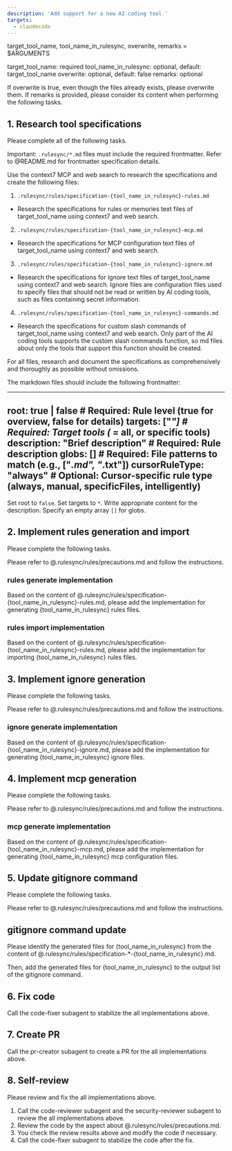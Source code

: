 ```yaml
---
description: 'Add support for a new AI coding tool.'
targets:
  - claudecode
---
```


target_tool_name, tool_name_in_rulesync, overwrite, remarks = $ARGUMENTS

target_tool_name: required
tool_name_in_rulesync: optional, default: target_tool_name
overwrite: optional, default: false
remarks: optional

If overwrite is true, even though the files already exists, please overwrite them.
If remarks is provided, please consider its content when performing the following tasks.

## 1. Research tool specifications

Please complete all of the following tasks.

Important: `.rulesync/*.md` files must include the required frontmatter. Refer to @README.md for frontmatter specification details.

Use the context7 MCP and web search to research the specifications and create the following files:

1. `.rulesync/rules/specification-{tool_name_in_rulesync}-rules.md`
  - Research the specifications for rules or memories text files of target_tool_name using context7 and web search.
2. `.rulesync/rules/specification-{tool_name_in_rulesync}-mcp.md`
  - Research the specifications for MCP configuration text files of target_tool_name using context7 and web search.
3. `.rulesync/rules/specification-{tool_name_in_rulesync}-ignore.md`
  - Research the specifications for ignore text files of target_tool_name using context7 and web search. Ignore files are configuration files used to specify files that should not be read or written by AI coding tools, such as files containing secret information.
4. `.rulesync/rules/specification-{tool_name_in_rulesync}-commands.md`
  - Research the specifications for custom slash commands of target_tool_name using context7 and web search. Only part of the AI coding tools supports the custom slash commands function, so md files about only the tools that support this function should be created.

For all files, research and document the specifications as comprehensively and thoroughly as possible without omissions.

The markdown files should include the following frontmatter:

---
root: true | false               # Required: Rule level (true for overview, false for details)
targets: ["*"]                   # Required: Target tools (* = all, or specific tools)
description: "Brief description" # Required: Rule description
globs: []                        # Required: File patterns to match (e.g., ["*.md", "*.txt"])
cursorRuleType: "always"         # Optional: Cursor-specific rule type (always, manual, specificFiles, intelligently)
---

Set root to `false`. Set targets to `*`. Write appropriate content for the description. Specify an empty array `[]` for globs.

## 2. Implement rules generation and import

Please complete the following tasks.

Please refer to @.rulesync/rules/precautions.md and follow the instructions.

### rules generate implementation

Based on the content of @.rulesync/rules/specification-{tool_name_in_rulesync}-rules.md, please add the implementation for generating {tool_name_in_rulesync} rules files.

### rules import implementation

Based on the content of @.rulesync/rules/specification-{tool_name_in_rulesync}-rules.md, please add the implementation for importing {tool_name_in_rulesync} rules files.

## 3. Implement ignore generation

Please complete the following tasks.

Please refer to @.rulesync/rules/precautions.md and follow the instructions.

### ignore generate implementation

Based on the content of @.rulesync/rules/specification-{tool_name_in_rulesync}-ignore.md, please add the implementation for generating {tool_name_in_rulesync} ignore files.

## 4. Implement mcp generation

Please complete the following tasks.

Please refer to @.rulesync/rules/precautions.md and follow the instructions.

### mcp generate implementation

Based on the content of @.rulesync/rules/specification-{tool_name_in_rulesync}-mcp.md, please add the implementation for generating {tool_name_in_rulesync} mcp configuration files.

## 5. Update gitignore command

Please complete the following tasks.

Please refer to @.rulesync/rules/precautions.md and follow the instructions.

## gitignore command update

Please identify the generated files for {tool_name_in_rulesync} from the content of @.rulesync/rules/specification-*-{tool_name_in_rulesync}.md.

Then, add the generated files for {tool_name_in_rulesync} to the output list of the gitignore command.

## 6. Fix code

Call the code-fixer subagent to stabilize the all implementations above.

## 7. Create PR

Call the pr-creator subagent to create a PR for the all implementations above.

## 8. Self-review

Please review and fix the all implementations above.

1. Call the code-reviewer subagent and the security-reviewer subagent to review the all implementations above.
2. Review the code by the aspect about @.rulesync/rules/precautions.md.
3. You check the review results above and modify the code if necessary.
4. Call the code-fixer subagent to stabilize the code after the fix.
